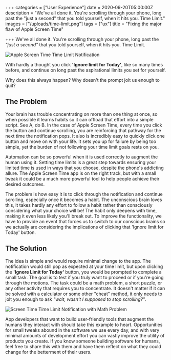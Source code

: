 +++
categories = ["User Experience"]
date = 2020-09-20T05:00:00Z
description = "We've all done it. You're scrolling through your phone, long past the \"just a second\" that you told yourself, when it hits you. Time Limit."
images = ["/uploads/time-limit.png"]
tags = ["ux"]
title = "Fixing the major flaw of Apple Screen Time"

+++
We've all done it. You're scrolling through your phone, long past the _"just a second"_ that you told yourself, when it hits you. Time Limit.

![Apple Screen Time Time Limit Notification](/uploads/time-limit.png#center "Time Limit!")

With hardly a thought you click **'Ignore limit for Today'**, like so many times before, and continue on long past the aspirational limits you set for yourself.

Why does this always happen? Why doesn't the prompt jolt us enough to quit?

## The Problem

Your brain has trouble concentrating on more than one thing at once, so when possible it learns habits so it can offload that effort into a simple script. See A, do B. In the case of Apple Screen Time, every time you click the button and continue scrolling, you are reinforcing that pathway for the next time the notification pops. It also is incredibly easy to quickly click one button and move on with your life. It sets you up for failure by being too simple, yet the burden of not following your time limit goals rests on you.

Automation can be so powerful when it is used correctly to augment the human using it. Setting time limits is a great step towards ensuring your limited time is used in ways that you choose, despite the phone's addicting allure. The Apple Screen Time app is on the right track, but with a small tweak it could be a much more powerful tool to help people achieve their desired outcomes.

The problem is how easy it is to click through the notification and continue scrolling, especially once it becomes a habit. The unconscious brain loves this, it takes hardly any effort to follow a habit rather than consciously considering what your choice will be! The habit only deepens with time, making it even less likely you'll break out. To improve the functionality, we have to provide an event that forces us to switch to our conscious brains so we actually are considering the implications of clicking that 'Ignore limit for Today' button.

## The Solution

The idea is simple and would require minimal change to the app. The notification would still pop as expected at your time limit, but upon clicking the **'Ignore Limit for Today'** button, you would be prompted to complete a small task. The goal is to test if you truly want to proceed or if you're going through the motions. The task could be a math problem, a short puzzle, or any other activity that requires you to concentrate. It doesn't matter if it can be solved with a calculator or some other "cheat" method, it only needs to jolt you enough to ask _"wait, wasn't I supposed to stop scrolling?"_.

![Screen Time Time Limit Notification with Math Problem](/uploads/ignore-limit-upgraded.png#center "A little math goes a long way")

App developers that want to build user-friendly tools that augment the humans they interact with should take this example to heart. Opportunities for small tweaks abound in the software we use every day, and with very minimal amounts of development effort you can vastly improve the utility of products you create. If you know someone building software for humans, feel free to share this with them and have them reflect on what they could change for the betterment of their users.
